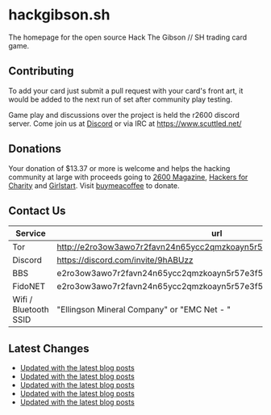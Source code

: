# hackgibson.sh
The homepage for the open source Hack The Gibson // SH trading card game.


## Contributing

To add your card just submit a pull request with your card's front art, it would be added to the next run of set after community play testing.

Game play and discussions over the project is held the r2600 discord server. Come join us at [Discord](https://discord.com/invite/9hABUzz) or via IRC at https://www.scuttled.net/


## Donations

Your donation of $13.37 or more is welcome and helps the hacking community at large with proceeds going to [2600 Magazine](https://2600.com/), [Hackers for Charity](https://hackersforcharity.org) and [Girlstart](https://girlstart.org).  Visit [buymeacoffee](https://www.buymeacoffee.com/hackgibson.sh) to donate.


## Contact Us

Service | url
-|-
Tor | http://e2ro3ow3awo7r2favn24n65ycc2qmzkoayn5r57e3f56nvjwdcgg32ad.onion
Discord | https://discord.com/invite/9hABUzz
BBS | e2ro3ow3awo7r2favn24n65ycc2qmzkoayn5r57e3f56nvjwdcgg32ad.onion:23
FidoNET | e2ro3ow3awo7r2favn24n65ycc2qmzkoayn5r57e3f56nvjwdcgg32ad.onion:24554
Wifi / Bluetooth SSID | "Ellingson Mineral Company" or "EMC Net - <fidonet address>"

## Latest Changes
<!-- BLOG-POST-LIST:START -->
- [Updated with the latest blog posts](https://github.com/DFW2600/hackgibson.sh/commit/ff7972fac91b6e4d21eea9e03e6b37fad445c1c1)
- [Updated with the latest blog posts](https://github.com/DFW2600/hackgibson.sh/commit/b524c6e01316b23b762a3dd3c448a836cf322749)
- [Updated with the latest blog posts](https://github.com/DFW2600/hackgibson.sh/commit/5547d2907c7b787080e97054e465ec1ba4daffe7)
- [Updated with the latest blog posts](https://github.com/DFW2600/hackgibson.sh/commit/ec36fe18027ce7665fe36f1116fa7b9739bee64a)
- [Updated with the latest blog posts](https://github.com/DFW2600/hackgibson.sh/commit/d3f888b277f58f629202c3b57f16204ba6fdda60)
<!-- BLOG-POST-LIST:END -->
